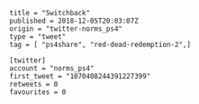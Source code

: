 ```
title = "Switchback"
published = 2018-12-05T20:03:07Z
origin = "twitter-norms_ps4"
type = "tweet"
tag = [ "ps4share", "red-dead-redemption-2",]

[twitter]
account = "norms_ps4"
first_tweet = "1070408244391227399"
retweets = 0
favourites = 0
```

<p class='image'><img src='https://mnf.m17s.net/2018/12/05/Dtran6-WsAEcI4Q.jpg' alt=''></p>

